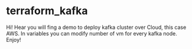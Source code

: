 # terraform_kafka
Hi!
Hear you will fing a demo to deploy kafka cluster over Cloud, this case AWS.
In variables you can modify number of vm for every kafka node.
Enjoy!
